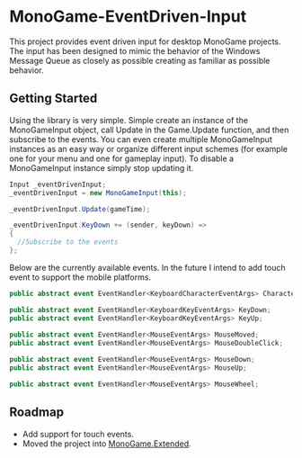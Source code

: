# MonoGame-EventDriven-Input

This project provides event driven input for desktop MonoGame projects. The input has been designed to mimic the behavior of the Windows Message Queue as closely as possible creating as familiar as possible behavior.

## Getting Started

Using the library is very simple. Simple create an instance of the MonoGameInput object, call Update in the Game.Update function, and then subscribe to the events. You can even create multiple MonoGameInput instances as an easy way or organize different input schemes (for example one for your menu and one for gameplay input). To disable a MonoGameInput instance simply stop updating it.

```C#
Input _eventDrivenInput;
_eventDrivenInput = new MonoGameInput(this);

_eventDrivenInput.Update(gameTime);

_eventDrivenInput.KeyDown += (sender, keyDown) =>
{
  //Subscribe to the events 
};
```

Below are the currently available events. In the future I intend to add touch event to support the mobile platforms. 

```C#
public abstract event EventHandler<KeyboardCharacterEventArgs> CharacterTyped;

public abstract event EventHandler<KeyboardKeyEventArgs> KeyDown;
public abstract event EventHandler<KeyboardKeyEventArgs> KeyUp;
        
public abstract event EventHandler<MouseEventArgs> MouseMoved;
public abstract event EventHandler<MouseEventArgs> MouseDoubleClick;

public abstract event EventHandler<MouseEventArgs> MouseDown;
public abstract event EventHandler<MouseEventArgs> MouseUp;

public abstract event EventHandler<MouseEventArgs> MouseWheel;
```

## Roadmap

 - Add support for touch events.
 - Moved the project into [MonoGame.Extended](https://github.com/craftworkgames/MonoGame.Extended).

